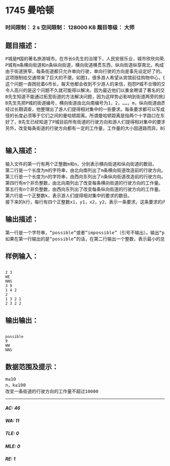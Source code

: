 # 1745 曼哈顿   
### 时间限制： 2 s     空间限制： 128000 KB     题目等级： 大师  
## 题目描述：  

<pre>
P城是M国的著名旅游城市。在市长G先生的治理下，人民安居乐业，城市欣欣向荣。然而，G市长并没有被自己的政绩冲昏头脑，他清醒地意识到城市的治理还存在着一些问题，其中之一就是交通问题。
P城有m条横向街道和n条纵向街道，横向街道横贯东西，纵向街道纵穿南北，构成了P城整齐的交通网络（如图1所示）。
由于街道狭窄，每条街道都只允许单向行驶，单向行驶的方向是事先设定好了的。一条横向街道的行驶方向只能是向东或者向西，一条纵向街道的行驶方向只能是向南或者向北，逆向行驶是绝对禁止的。
这项限制给交通带来了巨大的不便。如图1，很多游人希望从宾馆前往购物中心，但限于街道的行驶方向，他们不得不绕一个大圈才能够到达。
这个问题一直困扰着G市长，每天他都会收到不少游人的来信，抱怨P城不合理的交通设计。但由于街道数目过多，他和他的部下始终不能解决这个问题……
令人高兴的是这个问题不久就可能得以解决。因为最近他们以重金聘请了著名的交通规划大师B先生，请他对P城的交通进行有效合理的改造。
B先生知道不能通过拓宽街道的方法解决问题，因为这样势必影响到街道两旁的旅游景点，这是大家都不希望看到的。于是他准备重新设计街道的行驶方向（整条街道的行驶方向），使之尽可能满足大家的要求。
B先生先把P城的街道编号，横向街道由北向南编号为1，2，……，m，纵向街道由西向东编号为1，2，……，n。这样任何一个十字路口的位置都可以用一对正整数来表示，第一个数是该路口所在的横向街道的编号，第二个数是它所在的纵向街道的编号，这对整数被称为该十字路口的坐标。比如图1中宾馆所在的十字路口的坐标是(2,3)。
经过长期调查，他整理出了游人们提得相对集中的一些要求。每条要求都可以写成如下的形式：从一个十字路口到另一个十字路口的最短路
径的长度必须等于它们之间的曼哈顿距离。所谓曼哈顿距离是指两个十字路口在东西方向上的距离加上在南北方向上的距离，坐标分别为(x1,y1)和(x2,y2)的两个十字路口之间的曼哈顿距离为|x1-x2|+|y1-y2|。
好了，B先生已经知道了P城目前所有街道的行驶方向和游人们提得相对集中的要求，他能不能重新设计街道的行驶方向，使之满足所有要求呢？
另外，改变每条街道的行驶方向都有一定的工作量，工作量的大小因道路而异。B先生不仅想找到一个可行的改造计划，而且还希望这个计划的总工作量尽可能小。你能帮帮他吗？

</pre>
  
  
## 输入描述：  

<pre>
输入文件的第一行有两个正整数m和n，分别表示横向街道和纵向街道的数目。
第二行是一个长度为m的字符串，由北向南列出了m条横向街道改造前的行驶方向。E表示向东，W表示向西。
第三行是一个长度为n的字符串，由西向东列出了n条纵向街道改造前的行驶方向。S表示向南，N表示向北。
第四行有m个非负整数，由北向南列出了改变每条横向街道的行驶方向的工作量。
第五行有n个非负整数，由西向东列出了改变每条纵向街道的行驶方向的工作量。
第六行是一个正整数k，表示游人们提得相对集中的要求的数目。
接下来的k行，每行有四个正整数x1，y1，x2，y2，表示一条要求。这条要求的内容是希望从坐标为(x1,y1)的十字路口到坐标为(x2,y2)的十字路口的最短路径的长度等于这两个路口之间的曼哈顿距离。
</pre>
  
  
## 输出描述：  

<pre>
第一行是一个字符串，“possible”或者“impossible”（引号不输出）。输出“possible”表示可以通过改变街道的行驶方向满足输入数据中的所有要求，输出“impossible”表示无论怎么设计都不可能满足输入数据中的所有要求。
如果在第一行输出的是“possible”的话，在第二行输出一个整数，表示最小的总工作量，在第三行输出一个长度为m的字符串，由北向南列出改造后的m条横向街道的行驶方向，E表示向东，W表示向西，在第四行输出一个长度为n的字符串，由西向东列出改造后的n条纵向街道的行驶方向， S表示向南，N表示向北。
</pre>
  
  
## 样例输入：  

<pre><code>
2 3
WE
NNS
3 9
1 4 2
2
1 3 2 1
2 3 2 2
</code></pre>
  
  
## 输出输出：  

<pre><code>
possible
9
WW
NNS
</code></pre>
  
  
## 数据范围及提示：  

<pre>
m≤10
n，k≤100
改变一条街道的行驶方向的工作量不超过10000
</pre>
  
  
***  

##### AC: 46  
##### WA: 11  
##### TLE: 0  
##### MLE: 0  
##### RE: 1  
